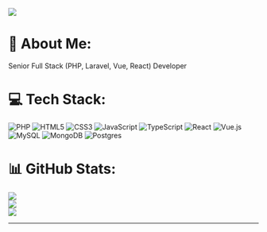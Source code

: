 [![](https://visitcount.itsvg.in/api?id=softdevee&icon=0&color=0)](https://visitcount.itsvg.in)

# 💫 About Me:
Senior Full Stack (PHP, Laravel, Vue, React) Developer


# 💻 Tech Stack:
![PHP](https://img.shields.io/badge/php-%23777BB4.svg?style=flat&logo=php&logoColor=white) ![HTML5](https://img.shields.io/badge/html5-%23E34F26.svg?style=flat&logo=html5&logoColor=white) ![CSS3](https://img.shields.io/badge/css3-%231572B6.svg?style=flat&logo=css3&logoColor=white) ![JavaScript](https://img.shields.io/badge/javascript-%23323330.svg?style=flat&logo=javascript&logoColor=%23F7DF1E) ![TypeScript](https://img.shields.io/badge/typescript-%23007ACC.svg?style=flat&logo=typescript&logoColor=white) ![React](https://img.shields.io/badge/react-%2320232a.svg?style=flat&logo=react&logoColor=%2361DAFB) ![Vue.js](https://img.shields.io/badge/vuejs-%2335495e.svg?style=flat&logo=vuedotjs&logoColor=%234FC08D) ![MySQL](https://img.shields.io/badge/mysql-%2300f.svg?style=flat&logo=mysql&logoColor=white) ![MongoDB](https://img.shields.io/badge/MongoDB-%234ea94b.svg?style=flat&logo=mongodb&logoColor=white) ![Postgres](https://img.shields.io/badge/postgres-%23316192.svg?style=flat&logo=postgresql&logoColor=white)
# 📊 GitHub Stats:
![](https://github-readme-stats.vercel.app/api?username=softdevee&theme=gruvbox&hide_border=false&include_all_commits=true&count_private=true)<br/>
![](https://github-readme-streak-stats.herokuapp.com/?user=softdevee&theme=gruvbox&hide_border=false)<br/>
![](https://github-readme-stats.vercel.app/api/top-langs/?username=softdevee&theme=gruvbox&hide_border=false&include_all_commits=true&count_private=true&layout=compact)

---
